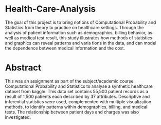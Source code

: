 # Health-Care-Analysis
The goal of this project is to bring notions of Computational Probability and Statistics from theory to practice on healthcare settings. Through the analysis of patient information such as demographics, billing behavior, as well as medical test result, this study illustrates how methods of statistics and graphics can reveal patterns and varia tions in the data, and can model the dependence between medical information and the cost.
# Abstract
This was an assignment as part of the subject/academic course Computational Probability and Statistics to analyse a synthetic healthcare dataset from kaggle. This data set contains 55,500 patient records as a result of 1,500 patients each described by 37 attributes. Descriptive and inferential statistics were used, complemented with multiple visualization methods, to identify patterns within demographics, billing, and medical tests. The relationship between patient days and charges was also investigated.
